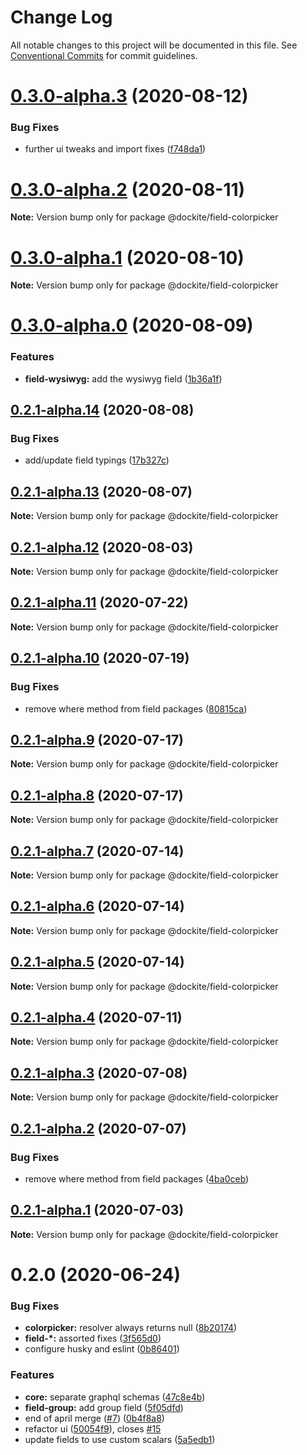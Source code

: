 # Change Log

All notable changes to this project will be documented in this file.
See [Conventional Commits](https://conventionalcommits.org) for commit guidelines.

# [0.3.0-alpha.3](https://github.com/dockite/dockite/compare/@dockite/field-colorpicker@0.3.0-alpha.2...@dockite/field-colorpicker@0.3.0-alpha.3) (2020-08-12)


### Bug Fixes

* further ui tweaks and import fixes ([f748da1](https://github.com/dockite/dockite/commit/f748da14700ceed557e48f2ea6a64183ccfbe0be))





# [0.3.0-alpha.2](https://github.com/dockite/dockite/compare/@dockite/field-colorpicker@0.3.0-alpha.1...@dockite/field-colorpicker@0.3.0-alpha.2) (2020-08-11)

**Note:** Version bump only for package @dockite/field-colorpicker





# [0.3.0-alpha.1](https://github.com/dockite/dockite/compare/@dockite/field-colorpicker@0.3.0-alpha.0...@dockite/field-colorpicker@0.3.0-alpha.1) (2020-08-10)

**Note:** Version bump only for package @dockite/field-colorpicker





# [0.3.0-alpha.0](https://github.com/dockite/dockite/compare/@dockite/field-colorpicker@0.2.1-alpha.14...@dockite/field-colorpicker@0.3.0-alpha.0) (2020-08-09)


### Features

* **field-wysiwyg:** add the wysiwyg field ([1b36a1f](https://github.com/dockite/dockite/commit/1b36a1f2c4332b08f1681ed7eb4e7d094b73221b))





## [0.2.1-alpha.14](https://github.com/dockite/dockite/compare/@dockite/field-colorpicker@0.2.1-alpha.13...@dockite/field-colorpicker@0.2.1-alpha.14) (2020-08-08)


### Bug Fixes

* add/update field typings ([17b327c](https://github.com/dockite/dockite/commit/17b327c1a3771d1ec10036cac8dd87a0928e3718))





## [0.2.1-alpha.13](https://github.com/dockite/dockite/compare/@dockite/field-colorpicker@0.2.1-alpha.12...@dockite/field-colorpicker@0.2.1-alpha.13) (2020-08-07)

**Note:** Version bump only for package @dockite/field-colorpicker





## [0.2.1-alpha.12](https://github.com/dockite/dockite/compare/@dockite/field-colorpicker@0.2.1-alpha.11...@dockite/field-colorpicker@0.2.1-alpha.12) (2020-08-03)

**Note:** Version bump only for package @dockite/field-colorpicker





## [0.2.1-alpha.11](https://github.com/dockite/dockite/compare/@dockite/field-colorpicker@0.2.1-alpha.10...@dockite/field-colorpicker@0.2.1-alpha.11) (2020-07-22)

**Note:** Version bump only for package @dockite/field-colorpicker





## [0.2.1-alpha.10](https://github.com/dockite/dockite/compare/@dockite/field-colorpicker@0.2.0...@dockite/field-colorpicker@0.2.1-alpha.10) (2020-07-19)


### Bug Fixes

* remove where method from field packages ([80815ca](https://github.com/dockite/dockite/commit/80815caeddf977c6e061ec4d0cc4805f5cd5d87a))





## [0.2.1-alpha.9](https://github.com/dockite/dockite/compare/@dockite/field-colorpicker@0.2.1-alpha.8...@dockite/field-colorpicker@0.2.1-alpha.9) (2020-07-17)

**Note:** Version bump only for package @dockite/field-colorpicker





## [0.2.1-alpha.8](https://github.com/dockite/dockite/compare/@dockite/field-colorpicker@0.2.1-alpha.7...@dockite/field-colorpicker@0.2.1-alpha.8) (2020-07-17)

**Note:** Version bump only for package @dockite/field-colorpicker





## [0.2.1-alpha.7](https://github.com/dockite/dockite/compare/@dockite/field-colorpicker@0.2.1-alpha.6...@dockite/field-colorpicker@0.2.1-alpha.7) (2020-07-14)

**Note:** Version bump only for package @dockite/field-colorpicker





## [0.2.1-alpha.6](https://github.com/dockite/dockite/compare/@dockite/field-colorpicker@0.2.1-alpha.5...@dockite/field-colorpicker@0.2.1-alpha.6) (2020-07-14)

**Note:** Version bump only for package @dockite/field-colorpicker





## [0.2.1-alpha.5](https://github.com/dockite/dockite/compare/@dockite/field-colorpicker@0.2.1-alpha.4...@dockite/field-colorpicker@0.2.1-alpha.5) (2020-07-14)

**Note:** Version bump only for package @dockite/field-colorpicker





## [0.2.1-alpha.4](https://github.com/dockite/dockite/compare/@dockite/field-colorpicker@0.2.1-alpha.3...@dockite/field-colorpicker@0.2.1-alpha.4) (2020-07-11)

**Note:** Version bump only for package @dockite/field-colorpicker





## [0.2.1-alpha.3](https://github.com/dockite/dockite/compare/@dockite/field-colorpicker@0.2.1-alpha.2...@dockite/field-colorpicker@0.2.1-alpha.3) (2020-07-08)

**Note:** Version bump only for package @dockite/field-colorpicker





## [0.2.1-alpha.2](https://github.com/dockite/dockite/compare/@dockite/field-colorpicker@0.2.0...@dockite/field-colorpicker@0.2.1-alpha.2) (2020-07-07)


### Bug Fixes

* remove where method from field packages ([4ba0ceb](https://github.com/dockite/dockite/commit/4ba0ceb0a97b4704a0be3d9637d6782bc5c4bc62))





## [0.2.1-alpha.1](https://github.com/dockite/dockite/compare/@dockite/field-colorpicker@0.2.0...@dockite/field-colorpicker@0.2.1-alpha.1) (2020-07-03)

**Note:** Version bump only for package @dockite/field-colorpicker





# 0.2.0 (2020-06-24)


### Bug Fixes

* **colorpicker:** resolver always returns null ([8b20174](https://github.com/dockite/dockite/commit/8b2017427bcbe3b8429933efb192a0a0bcc48063))
* **field-*:** assorted fixes ([3f565d0](https://github.com/dockite/dockite/commit/3f565d0c00301081f2468a90a022af3039c863bf))
* configure husky and eslint ([0b86401](https://github.com/dockite/dockite/commit/0b86401a255fc55f1a051eebde8bf014f9dd7d23))


### Features

* **core:** separate graphql schemas ([47c8e4b](https://github.com/dockite/dockite/commit/47c8e4bd6c30460d8d5f3c59311fee39f122a299))
* **field-group:** add group field ([5f05dfd](https://github.com/dockite/dockite/commit/5f05dfda7a00a5193d4cdd322b929d3cd27d95ac))
* end of april merge  ([#7](https://github.com/dockite/dockite/issues/7)) ([0b4f8a8](https://github.com/dockite/dockite/commit/0b4f8a8ebd6da6118eee6e219817d7c85d611200))
* refactor ui ([50054f9](https://github.com/dockite/dockite/commit/50054f980c990822e7e6ceffe05d0799f2e5dcd5)), closes [#15](https://github.com/dockite/dockite/issues/15)
* update fields to use custom scalars ([5a5edb1](https://github.com/dockite/dockite/commit/5a5edb1a165dfbc7d7b2858887c8c0e7f452bdb3))
